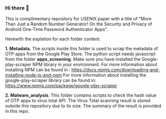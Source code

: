 ### Hi there 👋
This is complimentary repository for USENIX paper with a title of "More Than Just a Random Number Generator!
On the Security and Privacy of Android One-Time Password Authenticator Apps".

Herewith the explation for each folder content.

**1. Metadata.**
The scripts inside this folder is used to scrap the metadata of OTP apps from the Google Play Store. The python script needs javascript from the folder **apps_screening**. Make sure you have installed the Google-play-scraper NPM library in your environment. 
For more information about installing NPM can be found in :
https://docs.npmjs.com/downloading-and-installing-node-js-and-npm
For more information about installing the google-play-scraper library can be found in:
https://www.npmjs.com/package/google-play-scraper

**2. Malware_analysis**.
This folder contains scripts to check the hash value of OTP apps to virus total API. The Virus Total scanning result is stored outside this repository due to its size. The summary of the result is provided in this repo.

<!--
**otpappsanalyzer/otpappsanalyzer** is a ✨ _special_ ✨ repository because its `README.md` (this file) appears on your GitHub profile.

Here are some ideas to get you started:

- 🔭 I’m currently working on ...
- 🌱 I’m currently learning ...
- 👯 I’m looking to collaborate on ...
- 🤔 I’m looking for help with ...
- 💬 Ask me about ...
- 📫 How to reach me: ...
- 😄 Pronouns: ...
- ⚡ Fun fact: ...
-->
